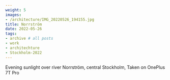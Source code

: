 ```yaml
---
weight: 5
images:
- /architecture/IMG_20220526_194155.jpg
title: Norrström
date: 2022-05-26
tags:
- archive # all posts
- work
- architechture
- Stockholm-2022
---
```


Evening sunlight over river Norrström, central Stockholm, Taken on OnePlus 7T Pro